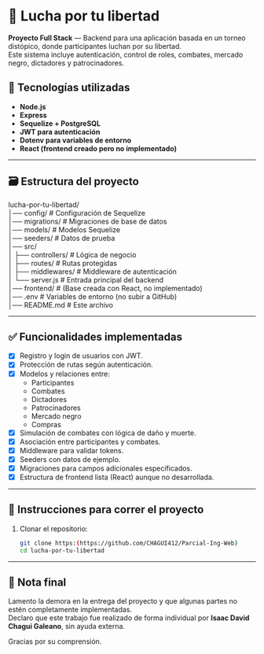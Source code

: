 # 🥊 Lucha por tu libertad

**Proyecto Full Stack** — Backend para una aplicación basada en un torneo distópico, donde participantes luchan por su libertad.  
Este sistema incluye autenticación, control de roles, combates, mercado negro, dictadores y patrocinadores.

## 🧩 Tecnologías utilizadas

- **Node.js**
- **Express**
- **Sequelize + PostgreSQL**
- **JWT para autenticación**
- **Dotenv para variables de entorno**
- **React (frontend creado pero no implementado)**

---

## 🗃️ Estructura del proyecto

lucha-por-tu-libertad/  
│── config/                 # Configuración de Sequelize  
│── migrations/             # Migraciones de base de datos  
│── models/                 # Modelos Sequelize  
│── seeders/                # Datos de prueba  
│── src/  
│   ├── controllers/        # Lógica de negocio  
│   ├── routes/             # Rutas protegidas  
│   ├── middlewares/        # Middleware de autenticación  
│   └── server.js           # Entrada principal del backend  
│── frontend/               # (Base creada con React, no implementado)  
│── .env                    # Variables de entorno (no subir a GitHub)  
│── README.md               # Este archivo

---

## ✅ Funcionalidades implementadas

- [x] Registro y login de usuarios con JWT.
- [x] Protección de rutas según autenticación.
- [x] Modelos y relaciones entre:
  - Participantes
  - Combates
  - Dictadores
  - Patrocinadores
  - Mercado negro
  - Compras
- [x] Simulación de combates con lógica de daño y muerte.
- [x] Asociación entre participantes y combates.
- [x] Middleware para validar tokens.
- [x] Seeders con datos de ejemplo.
- [x] Migraciones para campos adicionales especificados.
- [x] Estructura de frontend lista (React) aunque no desarrollada.

---

## 🚀 Instrucciones para correr el proyecto

1. Clonar el repositorio:
   ```bash
   git clone https:(https://github.com/CHAGUI412/Parcial-Ing-Web)
   cd lucha-por-tu-libertad
---

## 📌 Nota final

Lamento la demora en la entrega del proyecto y que algunas partes no estén completamente implementadas.  
Declaro que este trabajo fue realizado de forma individual por **Isaac David Chagui Galeano**, sin ayuda externa.

Gracias por su comprensión.
